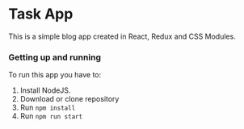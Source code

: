 # Task App

This is a simple blog app created in React, Redux and CSS Modules.

### Getting up and running

To run this app you have to:

1. Install NodeJS.
2. Download or clone repository
3. Run `npm install`
4. Run `npm run start`
